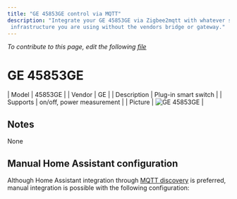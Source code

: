 ```yaml
---
title: "GE 45853GE control via MQTT"
description: "Integrate your GE 45853GE via Zigbee2mqtt with whatever smart home
 infrastructure you are using without the vendors bridge or gateway."
---
```


*To contribute to this page, edit the following
[file](https://github.com/Koenkk/zigbee2mqtt.io/blob/master/docs/devices/45853GE.md)*

# GE 45853GE

| Model | 45853GE  |
| Vendor  | GE  |
| Description | Plug-in smart switch |
| Supports | on/off, power measurement |
| Picture | ![GE 45853GE](./assets/devices/45853GE.jpg) |

## Notes

None

## Manual Home Assistant configuration
Although Home Assistant integration through [MQTT discovery](../integration/home_assistant) is preferred,
manual integration is possible with the following configuration:
